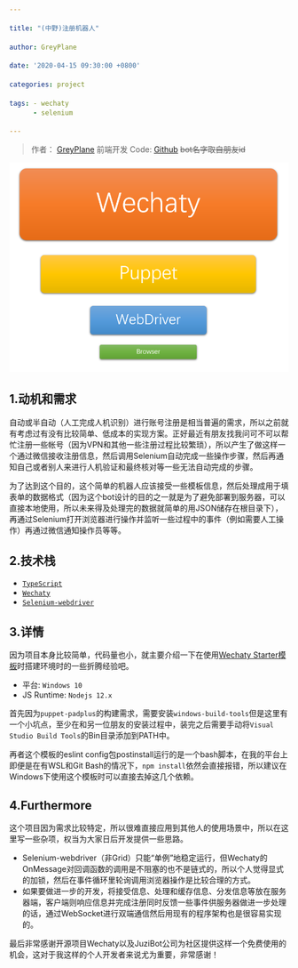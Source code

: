 ```yaml
---

title: "(中野)注册机器人"

author: GreyPlane

date: '2020-04-15 09:30:00 +0800'

categories: project

tags: - wechaty
      - selenium

---
```



> 作者： [GreyPlane](https://github.com/greyplane) 前端开发
> Code: [Github](https://github.com/GreyPlane/nakano-bot)
> <del>bot名字取自朋友id</del>

[![bot结构](/assets/2020/nakano-bot/fubuki.png)](https://github.com/GreyPlane/nakano-bot)
<!-- more -->

## 1.动机和需求

自动或半自动（人工完成人机识别）进行账号注册是相当普遍的需求，所以之前就有考虑过有没有比较简单、低成本的实现方案。正好最近有朋友找我问可不可以帮忙注册一些帐号（因为VPN和其他一些注册过程比较繁琐），所以产生了做这样一个通过微信接收注册信息，然后调用Selenium自动完成一些操作步骤，然后再通知自己或者别人来进行人机验证和最终核对等一些无法自动完成的步骤。

为了达到这个目的，这个简单的机器人应该接受一些模板信息，然后处理成用于填表单的数据格式（因为这个bot设计的目的之一就是为了避免部署到服务器，可以直接本地使用，所以未来得及处理完的数据就简单的用JSON储存在根目录下），再通过Selenium打开浏览器进行操作并监听一些过程中的事件（例如需要人工操作）再通过微信通知操作员等等。

## 2.技术栈

- [`TypeScript`](https://www.typescriptlang.org/)
- [`Wechaty`](https://github.com/wechaty/wechaty)
- [`Selenium-webdriver`](https://www.selenium.dev/selenium/docs/api/javascript/)

## 3.详情

因为项目本身比较简单，代码量也小，就主要介绍一下在使用[Wechaty Starter模板](https://github.com/wechaty/wechaty-getting-started)时搭建环境时的一些折腾经验吧。

- 平台: `Windows 10`
- JS Runtime: `Nodejs 12.x`

首先因为`puppet-padplus`的构建需求，需要安装`windows-build-tools`但是这里有一个小坑点，至少在和另一位朋友的安装过程中，装完之后需要手动将`Visual Studio Build Tools`的Bin目录添加到PATH中。

再者这个模板的eslint config包postinstall运行的是一个bash脚本，在我的平台上即便是在有WSL和Git Bash的情况下，`npm install`依然会直接报错，所以建议在Windows下使用这个模板时可以直接去掉这几个依赖。

## 4.Furthermore

这个项目因为需求比较特定，所以很难直接应用到其他人的使用场景中，所以在这里写一些杂项，权当为大家日后开发提供一些思路。

- Selenium-webdriver（非Grid）只能“单例”地稳定运行，但Wechaty的OnMessage对回调函数的调用是不阻塞的也不是链式的，所以个人觉得显式的加锁，然后在事件循环里轮询调用浏览器操作是比较合理的方式。
- 如果要做进一步的开发，将接受信息、处理和缓存信息、分发信息等放在服务器端，客户端则响应信息并完成注册同时反馈一些事件供服务器做进一步处理的话，通过WebSocket进行双端通信然后用现有的程序架构也是很容易实现的。

最后非常感谢开源项目Wechaty以及JuziBot公司为社区提供这样一个免费使用的机会，这对于我这样的个人开发者来说尤为重要，非常感谢！
